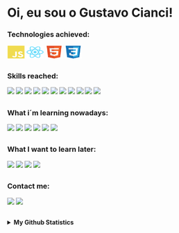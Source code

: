 # Oi, eu sou o Gustavo Cianci!

### Technologies achieved:
<div style="display: inline_block">
  <img align="center" alt="Rafa-Js" height="30" width="40" src="https://raw.githubusercontent.com/devicons/devicon/master/icons/javascript/javascript-plain.svg">
  <img align="center" alt="Rafa-React" height="30" width="40" src="https://raw.githubusercontent.com/devicons/devicon/master/icons/react/react-original.svg">
  <img align="center" alt="Rafa-HTML" height="30" width="40" src="https://raw.githubusercontent.com/devicons/devicon/master/icons/html5/html5-original.svg">
  <img align="center" alt="Rafa-CSS" height="30" width="40" src="https://raw.githubusercontent.com/devicons/devicon/master/icons/css3/css3-original.svg">
</div>

##

### Skills reached:
<p>
<img height="20" src="https://img.shields.io/badge/SASS%20-hotpink.svg?&style=for-the-badge&logo=SASS&logoColor=white"/>
<img height="20" src="https://img.shields.io/badge/Canva-%2300C4CC.svg?&style=for-the-badge&logo=Canva&logoColor=white"/>
<img height="20" src="https://img.shields.io/badge/Adobe%20Photoshop-31A8FF?style=for-the-badge&logo=Adobe%20Photoshop&logoColor=black"/>
<img height="20" src="https://img.shields.io/badge/styled--components-DB7093?style=for-the-badge&logo=styled-components&logoColor=white"/>
<img height="20" src="https://img.shields.io/badge/Bootstrap-563D7C?style=for-the-badge&logo=bootstrap&logoColor=white"/>
<img height="20" src="https://img.shields.io/badge/React_Router-CA4245?style=for-the-badge&logo=react-router&logoColor=white"/>
<img height="20" src="https://img.shields.io/badge/redux%20-%23593d88.svg?&style=for-the-badge&logo=redux&logoColor=white"/>
<img height="20" src="https://img.shields.io/badge/github%20-%23121011.svg?&style=for-the-badge&logo=github&logoColor=white"/>
<img height="20" src="https://img.shields.io/badge/git%20-%23F05033.svg?&style=for-the-badge&logo=git&logoColor=white"/>
<img height="20" src="https://img.shields.io/badge/MySQL-005C84?style=for-the-badge&logo=mysql&logoColor=white"/>
<img height="20" src="https://img.shields.io/badge/Netlify-00C7B7?style=for-the-badge&logo=netlify&logoColor=white"/>
</p>

##

### What i´m learning nowadays:
<p>
<img height="20" src="https://img.shields.io/badge/chakra-%234ED1C5.svg?style=for-the-badge&logo=chakraui&logoColor=white"/>
<img height="20" src="https://img.shields.io/badge/-AntDesign-%230170FE?style=for-the-badge&logo=ant-design&logoColor=white"/>
<img height="20" src="https://img.shields.io/badge/Laravel-FF2D20?style=for-the-badge&logo=laravel&logoColor=white"/>
<img height="20" src="https://img.shields.io/badge/Postman-FF6C37?style=for-the-badge&logo=Postman&logoColor=white"/>
<img height="20" src="https://img.shields.io/badge/Tailwind_CSS-38B2AC?style=for-the-badge&logo=tailwind-css&logoColor=white"/>
<img height="20" src="https://img.shields.io/badge/figma%20-%23F24E1E.svg?&style=for-the-badge&logo=figma&logoColor=white"/>
</p>

##

### What I want to learn later:
<p>
<img height="20" src="https://img.shields.io/badge/ThreeJs-black?style=for-the-badge&logo=three.js&logoColor=white"/>
<img height="20" src="https://img.shields.io/badge/Gatsby-663399?style=for-the-badge&logo=gatsby&logoColor=white"/>
<img height="20" src="https://img.shields.io/badge/React_Native-20232A?style=for-the-badge&logo=react&logoColor=61DAFB"/>
<img height="20" src="https://img.shields.io/badge/Wordpress-21759B?style=for-the-badge&logo=wordpress&logoColor=white"/>
</p>

##

### Contact me:
<div> 
  <a href="https://instagram.com/gucianci" target="_blank"><img src="https://img.shields.io/badge/-Instagram-%23E4405F?style=for-the-badge&logo=instagram&logoColor=white" target="_blank"></a>
  <a href="https://www.linkedin.com/in/gustavo-cianci-9413b8199" target="_blank"><img src="https://img.shields.io/badge/-LinkedIn-%230077B5?style=for-the-badge&logo=linkedin&logoColor=white" target="_blank"></a> 
</div>

##

<details>
  <summary> <b>My Github Statistics</b> </summary>
<div align="center">
  <a href="https://github.com/Gu18071">
  <img height="180em" src="https://github-readme-stats.vercel.app/api?username=Gu18071&show_icons=true&theme=dracula&include_all_commits=true&count_private=true"/>
  <img height="180em" src="https://github-readme-stats.vercel.app/api/top-langs/?username=Gu18071&layout=compact&langs_count=7&theme=dracula"/>
</div>
</details>

